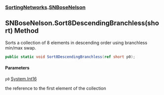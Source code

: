 ### [SortingNetworks](SortingNetworks.md 'SortingNetworks').[SNBoseNelson](SortingNetworks.SNBoseNelson.md 'SortingNetworks.SNBoseNelson')

## SNBoseNelson.Sort8DescendingBranchless(short) Method

Sorts a collection of 8 elements in descending order using branchless min/max swap.

```csharp
public static void Sort8DescendingBranchless(ref short p0);
```
#### Parameters

<a name='SortingNetworks.SNBoseNelson.Sort8DescendingBranchless(short).p0'></a>

`p0` [System.Int16](https://docs.microsoft.com/en-us/dotnet/api/System.Int16 'System.Int16')

the reference to the first element of the collection